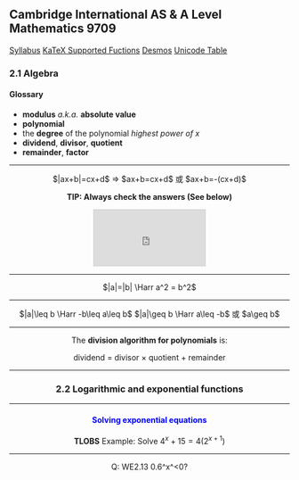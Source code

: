 Cambridge International AS & A Level
Mathematics 9709
-
[Syllabus](https://www.cambridgeinternational.org/Images/415060-2020-2022-syllabus.pdf)
[KaTeX Supported Fuctions](https://katex.org/docs/supported.html)
[Desmos](https://www.desmos.com/calculator)
[Unicode Table](https://unicode-table.com/en/)

### 2.1 Algebra
#### Glossary
- **modulus** *a.k.a.* **absolute value**
- **polynomial**
- the **degree** of the polynomial
	*highest power of $x$*
- **dividend**, **divisor**, **quotient**
- **remainder**, **factor**

----
<center>$|ax+b|=cx+d$
=> $ax+b=cx+d$ 或 $ax+b=-(cx+d)$

**TIP: Always check the answers (See below)**
<iframe src="https://www.desmos.com/calculator/7nygjaejx0?embed" width="200px" height="100px" style="border: 1px solid #ccc" frameborder=0></iframe>

---
<center>$|a|=|b| \Harr a^2 = b^2$

---
<center>$|a|\leq b \Harr -b\leq a\leq b$
$|a|\geq b \Harr a\leq -b$ 或 $a\geq b$

---
The **division algorithm for polynomials** is:
<center>dividend = divisor × quotient + remainder</center>

---

### 2.2 Logarithmic and exponential functions



---
#### <font color=blue>**Solving exponential equations**</font>
**TLOBS**
Example:
Solve $4^x+15=4(2^{x+1})$

---
Q: WE2.13
0.6^x^<0?

<!--stackedit_data:
eyJoaXN0b3J5IjpbMTAxMzA1MDgwNywzMzYzMzc0NDAsLTU4MD
g0MDQ3OSwtMjA5MzEzMTg5NCw5NjU5MDc4NjcsODMxODgwOTQy
LC0xNTM1NTc0MDU3LC0xNjQ3Njg1OTA5LDkxNzU3MDM3OCwxMz
Y5NDczMjk2LDE1OTE2Mzg5MDVdfQ==
-->